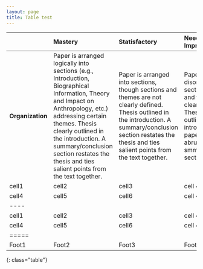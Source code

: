 ```yaml
---
layout: page
title: Table test
---
```


|         | Mastery | Statisfactory | Needs Improvement |
|:--------|:-------|:-------|:--------
| __Organization__ | Paper is arranged logically into sections (e.g., Introduction, Biographical Information, Theory and Impact on Anthropology, etc.) addressing certain themes. Thesis clearly outlined in the introduction. A summary/conclusion section restates the thesis and ties salient points from the text together. | Paper is arranged into sections, though sections and themes are not clearly defined. Thesis outlined in the introduction. A summary/conclusion section restates the thesis and ties salient points from the text together. | Paper is disorganized; sections (if used) and themes are not clearly defined. Thesis is not outlined in the introduction. The paper ends abruptly without a smmary/conclusion section. |
| cell1   | cell2   | cell3   | cell 4 |
| cell4   | cell5   | cell6   | cell 4 |
|----
| cell1   | cell2   | cell3   | cell 4 |
| cell4   | cell5   | cell6   | cell 4 |
|=====
| Foot1   | Foot2   | Foot3 | Foot 4
{: class="table"}